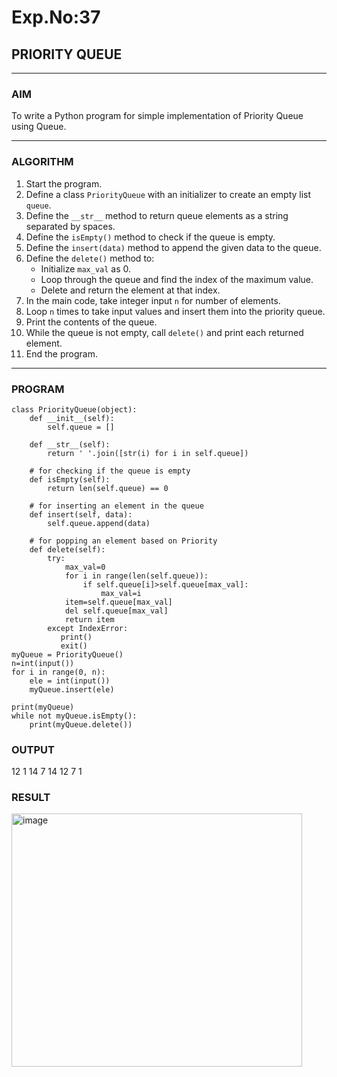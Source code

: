 # Exp.No:37  
## PRIORITY QUEUE

---

### AIM  
To write a Python program for simple implementation of Priority Queue using Queue.

---

### ALGORITHM

1. Start the program.  
2. Define a class `PriorityQueue` with an initializer to create an empty list `queue`.  
3. Define the `__str__` method to return queue elements as a string separated by spaces.  
4. Define the `isEmpty()` method to check if the queue is empty.  
5. Define the `insert(data)` method to append the given data to the queue.  
6. Define the `delete()` method to:  
   - Initialize `max_val` as 0.  
   - Loop through the queue and find the index of the maximum value.  
   - Delete and return the element at that index.  
7. In the main code, take integer input `n` for number of elements.  
8. Loop `n` times to take input values and insert them into the priority queue.  
9. Print the contents of the queue.  
10. While the queue is not empty, call `delete()` and print each returned element.  
11. End the program.

---

### PROGRAM

```
class PriorityQueue(object):
	def __init__(self):
		self.queue = []

	def __str__(self):
		return ' '.join([str(i) for i in self.queue])

	# for checking if the queue is empty
	def isEmpty(self):
		return len(self.queue) == 0

	# for inserting an element in the queue
	def insert(self, data):
	    self.queue.append(data)

	# for popping an element based on Priority
	def delete(self):
	    try:
	        max_val=0
	        for i in range(len(self.queue)):
	            if self.queue[i]>self.queue[max_val]:
	                max_val=i
	        item=self.queue[max_val]
	        del self.queue[max_val]
	        return item
	    except IndexError:
	       print()
	       exit()
myQueue = PriorityQueue()
n=int(input())	
for i in range(0, n):
    ele = int(input())
    myQueue.insert(ele)
	
print(myQueue)		
while not myQueue.isEmpty():
	print(myQueue.delete())

```

### OUTPUT

12 1 14 7
14
12
7
1

### RESULT


<img width="465" height="405" alt="image" src="https://github.com/user-attachments/assets/1265434d-4f56-46a2-8bfd-2e7dd1d6cfa9" />

